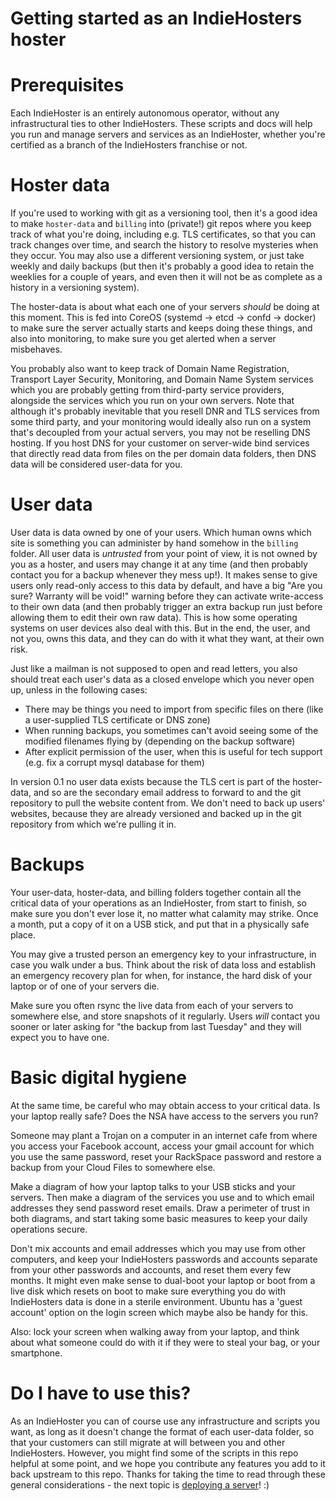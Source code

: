Getting started as an IndieHosters hoster
===========

# Prerequisites

Each IndieHoster is an entirely autonomous operator, without any infrastructural ties to other IndieHosters.
These scripts and docs will help you run and manage servers and services as an IndieHoster, whether you're
certified as a branch of the IndieHosters franchise or not.

# Hoster data

If you're used to working with git as a versioning tool, then it's a good idea to make `hoster-data` and
`billing` into (private!) git repos where you keep track of what you're doing, including e.g. TLS certificates, so
that you can track changes over time, and search the history to resolve mysteries when they occur. You may also use a different
versioning system, or just take weekly and daily backups (but then it's probably a good idea to retain the weeklies for a couple
of years, and even then it will not be as complete as a history in a versioning system).

The hoster-data is about what each one of your servers *should* be doing at this moment.
This is fed into CoreOS (systemd -> etcd -> confd -> docker) to make sure the server actually starts and keeps doing these things,
and also into monitoring, to make sure you get alerted when a server misbehaves.

You probably also want to keep track of Domain Name Registration, Transport
Layer Security, Monitoring, and Domain Name System services which you are probably getting from
third-party service providers, alongside the services which
you run on your own servers.
Note that although it's probably inevitable that you resell DNR and TLS services from some third party, and your monitoring would ideally
also run on a system that's decoupled from your actual servers, you may not be reselling DNS
hosting. If you host DNS for your customer on server-wide bind services that directly read data from files on the per domain data folders,
then DNS data will be considered user-data for you.

# User data
User data is data owned by one of your users. Which human owns which site is something you can administer
by hand somehow in the `billing` folder.
All user data is *untrusted* from your point of view, it is not owned by you as a hoster,
and users may change it at any time (and then probably contact you for a backup whenever they mess up!). It makes sense to give users
only read-only access to this data by default, and have a big "Are you sure? Warranty will be void!" warning before they can activate
write-access to their own data (and then probably trigger an extra backup run just before allowing them to edit their own raw data).
This is how some operating systems on user devices also deal with this.
But in the end, the user, and not you, owns this data, and they can do with it what they want, at their own risk.

Just like a mailman is not supposed to open and read letters, you also should treat each user's data as a closed envelope
which you never open up, unless in the following cases:

* There may be things you need to import from specific files on there (like a user-supplied TLS certificate or DNS zone)
* When running backups, you sometimes can't avoid seeing some of the modified filenames flying by (depending on the backup software)
* After explicit permission of the user, when this is useful for tech support (e.g. fix a corrupt mysql database for them)

In version 0.1 no user data exists because the TLS cert is part of the hoster-data, and so are the secondary email address to forward
to and the git repository to pull the website content from. We don't need to back up users' websites, because they are already versioned
and backed up in the git repository from which we're pulling it in.

# Backups
Your user-data, hoster-data, and billing folders together contain all the critical data
of your operations as an IndieHoster, from start to finish, so make sure you don't
ever lose it, no matter what calamity may strike. Once a month, put a copy of it on a USB stick, and put that in a physically safe place.

You may give a trusted person an emergency key to your infrastructure, in case you walk under a bus. Think about the risk of data loss and
establish an emergency recovery plan for when, for instance, the hard disk of your laptop or of one of your servers die.

Make sure you often rsync the live data from each of your servers to somewhere else, and store snapshots of it
regularly. Users *will* contact you sooner or later asking for "the backup from last Tuesday"
and they will expect you to have one.

# Basic digital hygiene
At the same time, be careful who may obtain access to your critical data. Is your laptop really safe? Does the NSA have access to the servers you run?

Someone may plant a Trojan on a computer in an internet cafe from where you access your Facebook account, access your gmail account
for which you use the same password, reset your RackSpace password and restore a backup from your Cloud Files to somewhere else.

Make a diagram of how your laptop talks to your USB sticks and your servers. Then make a diagram of the services you use and to which
email addresses they send password reset emails. Draw a perimeter of trust in both diagrams, and start taking some basic measures to
keep your daily operations secure.

Don't mix accounts and email addresses which you may
use from other computers, and keep your IndieHosters passwords and accounts separate from your other passwords and accounts, and reset
them every few months. It might even
make sense to dual-boot your laptop or boot from a live disk which resets on boot to make sure everything you do with IndieHosters data
is done in a sterile environment. Ubuntu has a 'guest account' option on the login screen which maybe also be handy for this.

Also: lock your screen when walking away from your laptop, and think about what someone could do with it if they were to steal your bag,
or your smartphone.

# Do I have to use this?
As an IndieHoster you can of course use any infrastructure and scripts you want, as long as it doesn't change the format of each user-data folder, so that
your customers can still migrate at will between you and other IndieHosters. However, you might find some of the scripts in this repo
helpful at some point, and we hope you contribute any features you add to it back upstream to this repo.
Thanks for taking the time to read through these general considerations - the next topic is [deploying a server](deploying-a-server.md)! :)
